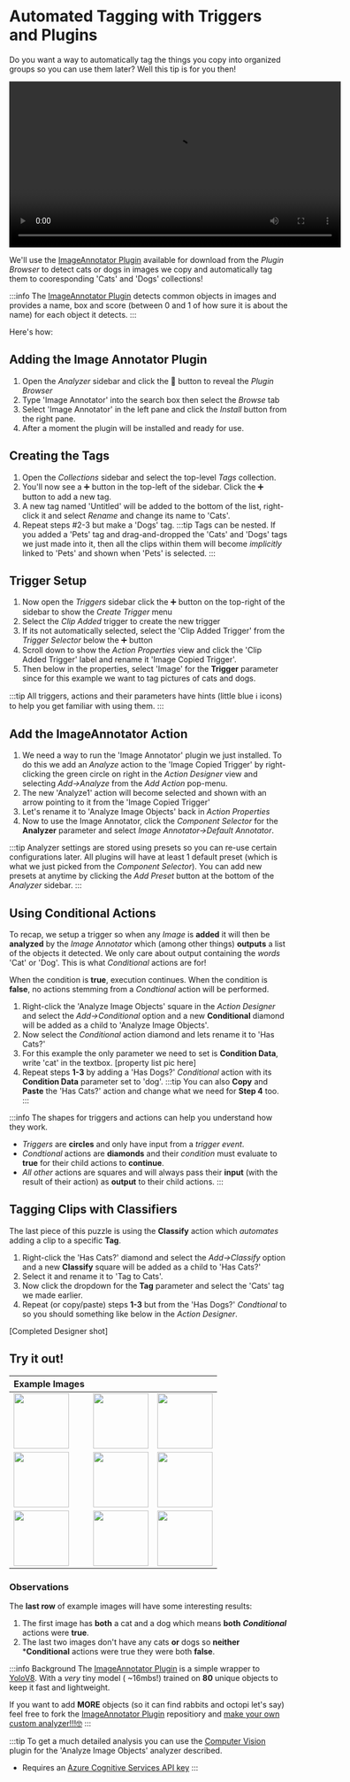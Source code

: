 # Automated Tagging with Triggers and Plugins
Do you want a way to automatically tag the things you copy into organized groups so you can use them later?
Well this tip is for you then!

<p align="center">
  <video controls height="300">
    <source src="/docs/build/videos/vs_code_custom_write_from_paste_bar.mp4"/>
  </video>
</p>

We'll use the [ImageAnnotator Plugin](https://www.github.com/monkeypaste/ImageAnnotator) available for download from the *Plugin Browser* to detect cats or dogs in images we copy and automatically tag them to cooresponding 'Cats' and 'Dogs' collections!

:::info
The [ImageAnnotator Plugin](https://www.github.com/monkeypaste/ImageAnnotator) detects common objects in images and provides a name, box and score (between 0 and 1 of how sure it is about the name) for each object it detects. 
:::

Here's how:
## Adding the Image Annotator Plugin
1. Open the *Analyzer* sidebar and click the 🧩 button to reveal the *Plugin Browser*
2. Type 'Image Annotator' into the search box then select the *Browse* tab
3. Select 'Image Annotator' in the left pane and click the *Install* button from the right pane.
4. After a moment the plugin will be installed and ready for use.
## Creating the Tags
1. Open the *Collections* sidebar and select the top-level *Tags* collection.
2. You'll now see a ➕ button in the top-left of the sidebar. Click the ➕ button to add a new tag.
3. A new tag named 'Untitled' will be added to the bottom of the list, right-click it and select *Rename* and change its name to 'Cats'.
4. Repeat steps #2-3 but make a 'Dogs' tag.
:::tip
Tags can be nested. If you added a 'Pets' tag and drag-and-dropped the 'Cats' and 'Dogs' tags we just made into it, then all the clips within them will become *implicitly* linked to 'Pets' and shown when 'Pets' is selected.
:::
## Trigger Setup
1. Now open the *Triggers* sidebar click the ➕ button on the top-right of the sidebar to show the *Create Trigger* menu
2. Select the *Clip Added* trigger to create the new trigger
3. If its not automatically selected, select the 'Clip Added Trigger' from the *Trigger Selector* below the ➕ button
4. Scroll down to show the *Action Properties* view and click the 'Clip Added Trigger' label and rename it 'Image Copied Trigger'.
5. Then below in the properties, select 'Image' for the **Trigger** parameter since for this example we want to tag pictures of cats and dogs.

:::tip
All triggers, actions and their parameters have hints (little blue ℹ️ icons) to help you get familiar with using them.
:::
## Add the ImageAnnotator Action
1. We need a way to run the 'Image Annotator' plugin we just installed. To do this we add an *Analyze* action to the 'Image Copied Trigger' by right-clicking the green circle on right in the *Action Designer* view and selecting *Add->Analyze* from the *Add Action* pop-menu.
2. The new 'Analyze1' action will become selected and shown with an arrow pointing to it from the 'Image Copied Trigger'
3. Let's rename it to 'Analyze Image Objects' back in *Action Properties*
4. Now to use the Image Annotator, click the *Component Selector* for the **Analyzer** parameter and select *Image Annotator->Default Annotator*.

:::tip
Analyzer settings are stored using presets so you can re-use certain configurations later. All plugins will have at least 1 default preset (which is what we just picked from the *Component Selector*). You can add new presets at anytime by clicking the *Add Preset* button at the bottom of the *Analyzer* sidebar. 
:::

## Using Conditional Actions
To recap, we setup a trigger so when any *Image* is **added** it will then be **analyzed** by the *Image Annotator* which (among other things) **outputs** a list of the objects it detected. We only care about output containing the *words* 'Cat' or 'Dog'. This is what *Conditional* actions are for! 

When the condition is **true**, execution continues. When the condition is **false**, no actions stemming from a *Condtional* action will be performed.
1. Right-click the 'Analyze Image Objects' square in the *Action Designer* and select the *Add->Conditional* option and a new **Conditional** diamond will be added as a child to 'Analyze Image Objects'.
2. Now select the *Conditional* action diamond and lets rename it to 'Has Cats?'
3. For this example the only parameter we need to set is **Condition Data**, write 'cat' in the textbox. [property list pic here]
4. Repeat steps **1-3** by adding a 'Has Dogs?' *Conditional* action with its **Condition Data** parameter set to 'dog'. 
:::tip
You can also **Copy** and **Paste** the 'Has Cats?' action and change what we need for **Step 4** too.
:::

:::info
The shapes for triggers and actions can help you understand how they work. 
- *Triggers* are **circles** and only have input from a *trigger event*. 
- *Condtional* actions are **diamonds** and their *condition* must evaluate to **true** for their child actions to **continue**.
- *All other* actions are squares and will always pass their **input** (with the result of their action) as **output** to their child actions.
:::

## Tagging Clips with Classifiers
The last piece of this puzzle is using the **Classify** action which *automates* adding a clip to a specific **Tag**.
1. Right-click the 'Has Cats?' diamond and select the *Add->Classify* option and a new **Classify** square will be added as a child to 'Has Cats?'
2. Select it and rename it to 'Tag to Cats'.
3. Now click the dropdown for the **Tag** parameter and select the 'Cats' tag we made earlier.
4. Repeat (or copy/paste) steps **1-3** but from the 'Has Dogs?' *Condtional* to so you should something like below in the *Action Designer*.

[Completed Designer shot]

## Try it out!
|Example Images| | |
|---|---|---|
|<img src="https://upload.wikimedia.org/wikipedia/commons/thumb/2/25/Siam_lilacpoint.jpg/294px-Siam_lilacpoint.jpg" width="100"/> |<img src="https://upload.wikimedia.org/wikipedia/commons/thumb/1/15/Cat_August_2010-4.jpg/362px-Cat_August_2010-4.jpg"  width="100"/>|<img src="https://upload.wikimedia.org/wikipedia/commons/thumb/6/68/Orange_tabby_cat_sitting_on_fallen_leaves-Hisashi-01A.jpg/224px-Orange_tabby_cat_sitting_on_fallen_leaves-Hisashi-01A.jpg" width="100"/> |
|<img src="https://upload.wikimedia.org/wikipedia/commons/thumb/d/d5/Retriever_in_water.jpg/178px-Retriever_in_water.jpg" width="100"/> |<img src="https://upload.wikimedia.org/wikipedia/commons/thumb/9/99/Brooks_Chase_Ranger_of_Jolly_Dogs_Jack_Russell.jpg/180px-Brooks_Chase_Ranger_of_Jolly_Dogs_Jack_Russell.jpg"  width="100"/>|<img src="https://upload.wikimedia.org/wikipedia/commons/thumb/9/9b/Chin_posing.jpg/146px-Chin_posing.jpg" width="100"/> |
|<img src="https://upload.wikimedia.org/wikipedia/commons/thumb/7/79/Trillium_Poncho_cat_dog.jpg/440px-Trillium_Poncho_cat_dog.jpg" width="100"/> |<img src="https://upload.wikimedia.org/wikipedia/commons/thumb/9/93/Pet-rebbit-on-Swing_%28seat%29-in-beijing.jpg/440px-Pet-rebbit-on-Swing_%28seat%29-in-beijing.jpg"  width="100"/>|<img src="https://upload.wikimedia.org/wikipedia/commons/thumb/5/57/Octopus2.jpg/440px-Octopus2.jpg" width="100"/> |
### Observations

The **last row** of example images will have some interesting results:
1. The first image has **both** a cat and a dog which means **both** ***Conditional*** actions were **true**.
2. The last two images don't have any cats **or** dogs so **neither** ***Conditional** actions were true they were both **false**.

:::info Background
The [ImageAnnotator Plugin](https://www.github.com/monkeypaste/ImageAnnotator) is a simple wrapper to [YoloV8](https://yolov8.com/#:~:text=What%20is%20YOLOv8%3F,as%20a%20command%20line%20interface.). With a *very* tiny model ( ~16mbs!) trained on **80** unique objects to keep  it fast and lightweight. 

If you want to add **MORE** objects (so it can find rabbits and octopi let's say) feel free to fork the [ImageAnnotator Plugin](https://www.github.com/monkeypaste/ImageAnnotator) repositiory and [make your own custom analyzer!!!🤓](../plugins/plugin-development.md)
:::

:::tip
To get a much detailed analysis you can use the [Computer Vision](https://www.github.com/monkeypaste/ComputerVision) plugin for the 'Analyze Image Objects' analyzer described. 
* Requires an [Azure Cognitive Services API key](https://azure.microsoft.com/en-us/free/ai-services/)
:::


